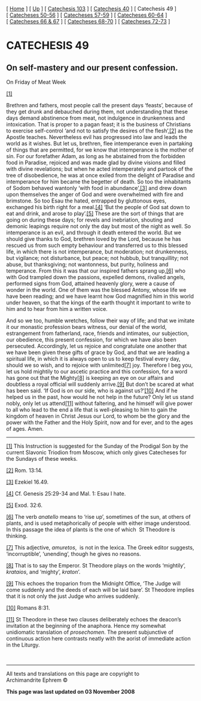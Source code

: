 \[ [Home](index.md) \] \[ [Up](lent.md) \]
\[ [Catechesis 103](catechesis_103.md) \]
\[ [Catechesis 40](ths40.md) \] \[ Catechesis 49 \]
\[ [Catecheses 50-56](ths50-56.md) \]
\[ [Catecheses 57-59](ths57-59.md) \]
\[ [Catecheses 60-64](ths60-64.md) \]
\[ [Catecheses 66 & 67](ths66-67.md) \]
\[ [Catecheses 68-70](ths68-70.md) \]
\[ [Catecheses 72-73](ths72-73.md) \]

# CATECHESIS 49

## On self-mastery and our present confession.  
On Friday of Meat Week

[\[1\]](#_ftn1)

Brethren and fathers, most people call the present days ‘feasts’,
because of they get drunk and debauched during them, not understanding
that these days demand abstinence from meat, not indulgence in
drunkenness and intoxication. That is proper to a pagan feast; it is the
business of Christians to exercise self-control ‘and not to satisfy the
desires of the flesh’,[\[2\]](#_ftn2) as the Apostle teaches.
Nevertheless evil has progressed into law and leads the world as it
wishes. But let us, brethren, flee intemperance even in partaking of
things that are permitted, for we know that intemperance is the mother
of sin. For our forefather Adam, as long as he abstained from the
forbidden food in Paradise, rejoiced and was made glad by divine visions
and filled with divine revelations; but when he acted intemperately and
partook of the tree of disobedience, he was at once exiled from the
delight of Paradise and intemperance for him became the begetter of
death. So too the inhabitants of Sodom behaved wantonly ‘with food in
abundance’,[\[3\]](#_ftn3) and drew down upon themselves the anger of
God and were overwhelmed with fire and brimstone. So too Esau the hated,
entrapped by gluttonous eyes, exchanged his birth right for a
meal.[\[4\]](#_ftn4) ‘But the people of God sat down to eat and drink,
and arose to play’.[\[5\]](#_ftn5) These are the sort of things that are
going on during these days; for revels and inebriation, shouting and
demonic leapings require not only the day but most of the night as well.
So intemperance is an evil, and through it death entered the world. But
we should give thanks to God, brethren loved by the Lord, because he has
rescued us from such empty behaviour and transferred us to this blessed
life, in which there is not intemperance, but moderation; not
drunkenness, but vigilance; not disturbance, but peace; not hubbub, but
tranquillity; not abuse, but thanksgiving; not wantonness, but purity,
holiness and temperance. From this it was that our inspired fathers
sprang up,[\[6\]](#_ftn6) who with God trampled down the passions,
expelled demons, rivalled angels, performed signs from God, attained
heavenly glory, were a cause of wonder in the world. One of them was the
blessed Antony, whose life we have been reading; and we have learnt how
God magnified him in this world under heaven, so that the kings of the
earth thought it important to write to him and to hear from him a
written voice.

And so we too, humble wretches, follow their way of life; and that we
imitate it our monastic profession bears witness, our denial of the
world, estrangement from fatherland, race, friends and intimates, our
subjection, our obedience, this present confession, for which we have
also been persecuted. Accordingly, let us rejoice and congratulate one
another that we have been given these gifts of grace by God, and that we
are leading a spiritual life, in which it is always open to us to keep
festival every day, should we so wish, and to rejoice with
unlimited[\[7\]](#_ftn7) joy. Therefore I beg you, let us hold mightily
to our ascetic practice and this confession, for a word has gone out
that the Mighty[\[8\]](#_ftn8) is keeping an eye on our affairs and
doubtless a royal official will suddenly arrive.[\[9\]](#_ftn9) But
don’t be scared at what has been said. ‘If God is on our side, who is
against us?’[\[10\]](#_ftn10) And if he helped us in the past, how would
he not help in the future? Only let us stand nobly, only let us
attend[\[11\]](#_ftn11) without faltering, and he himself will give
power to all who lead to the end a life that is well-pleasing to him to
gain the kingdom of heaven in Christ Jesus our Lord, to whom be the
glory and the power with the Father and the Holy Spirit, now and for
ever, and to the ages of ages. Amen.

  

-----

[\[1\]](#_ftnref1) This Instruction is suggested for the Sunday of the
Prodigal Son by the current Slavonic Triodion from Moscow, which only
gives Catecheses for the Sundays of these weeks.

[\[2\]](#_ftnref2) Rom. 13:14.

[\[3\]](#_ftnref3) Ezekiel 16.49.

[\[4\]](#_ftnref4) Cf. Genesis 25:29-34 and Mal. 1: Esau I hate.

[\[5\]](#_ftnref5) Exod. 32:6.

[\[6\]](#_ftnref6) The verb *anatello* means to ‘rise up’, sometimes of
the sun, at others of plants, and is used metaphorically of people with
either image understood. In this passage the idea of plants is the one
of which  St Theodore is thinking.

[\[7\]](#_ftnref7) This adjective, *amuretos*,  is not in the lexica.
The Greek editor suggests, ‘incorruptible’, ‘unending’, though he gives
no reasons.

[\[8\]](#_ftnref8) That is to say the Emperor. St Theodore plays on the
words ‘mightily’, *krataios*, and ‘mighty’, *kraton*’. 

[\[9\]](#_ftnref9) This echoes the troparion from the Midnight Office,
‘The Judge will come suddenly and the deeds of each will be laid
bare’. St Theodore implies that it is not only the just Judge who
arrives suddenly.

[\[10\]](#_ftnref10) Romans 8:31.

[\[11\]](#_ftnref11) St Theodore in these two clauses deliberately
echoes the deacon’s invitation at the beginning of the anaphora. Hence
my somewhat unidiomatic translation of *prosechomen*. The present
subjunctive of continuous action here contrasts neatly with the aorist
of immediate action in the Liturgy.

 

-----

All texts and translations on this page are copyright to  
Archimandrite Ephrem ©

**This page was last updated on 03 November 2008**

